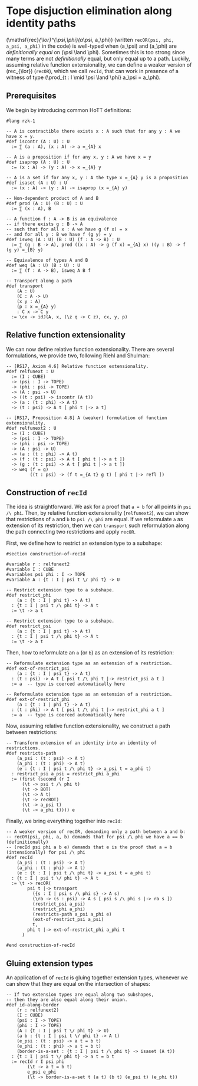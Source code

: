 # Tope disjuction elimination along identity paths

\(\mathsf{rec}_{\lor}^{\psi,\phi}(a_\psi, a_\phi)\) (written `recOR(psi, phi, a_psi, a_phi)` in the code)
is well-typed when \(a_\psi\) and \(a_\phi\) are _definitionally equal_ on \(\psi \land \phi\).
Sometimes this is too strong since many terms are not _definitionally_ equal, but only equal up to a path.
Luckily, assuming relative function extensionality, we can define a weaker version of \(rec_{\lor}\) (`recOR`), which we call `recId`, that can work in presence of a witness of type \(\prod_{t : I \mid \psi \land \phi} a_\psi = a_\phi\).

## Prerequisites

We begin by introducing common HoTT definitions:

```rzk
#lang rzk-1

-- A is contractible there exists x : A such that for any y : A we have x = y.
#def iscontr (A : U) : U
  := ∑ (a : A), (x : A) -> a =_{A} x

-- A is a proposition if for any x, y : A we have x = y
#def isaprop (A : U) : U
  := (x : A) -> (y : A) -> x =_{A} y

-- A is a set if for any x, y : A the type x =_{A} y is a proposition
#def isaset (A : U) : U
  := (x : A) -> (y : A) -> isaprop (x =_{A} y)

-- Non-dependent product of A and B
#def prod (A : U) (B : U) : U
  := ∑ (x : A), B

-- A function f : A -> B is an equivalence
-- if there exists g : B -> A
-- such that for all x : A we have g (f x) = x
-- and for all y : B we have f (g y) = y
#def isweq (A : U) (B : U) (f : A -> B) : U
  := ∑ (g : B -> A), prod ((x : A) -> g (f x) =_{A} x) ((y : B) -> f (g y) =_{B} y)

-- Equivalence of types A and B
#def weq (A : U) (B : U) : U
  := ∑ (f : A -> B), isweq A B f

-- Transport along a path
#def transport
    (A : U)
    (C : A -> U)
    (x y : A)
    (p : x =_{A} y)
    : C x -> C y
  := \cx -> idJ(A, x, (\z q -> C z), cx, y, p)
```

## Relative function extensionality

We can now define relative function extensionality. There are several formulations, we provide two, following Riehl and Shulman:

```rzk
-- [RS17, Axiom 4.6] Relative function extensionality.
#def relfunext : U
  := (I : CUBE)
  -> (psi : I -> TOPE)
  -> (phi : psi -> TOPE)
  -> (A : psi -> U)
  -> ((t : psi) -> iscontr (A t))
  -> (a : (t : phi) -> A t)
  -> (t : psi) -> A t [ phi t |-> a t]

-- [RS17, Proposition 4.8] A (weaker) formulation of function extensionality.
#def relfunext2 : U
  := (I : CUBE)
  -> (psi : I -> TOPE)
  -> (phi : psi -> TOPE)
  -> (A : psi -> U)
  -> (a : (t : phi) -> A t)
  -> (f : (t : psi) -> A t [ phi t |-> a t ])
  -> (g : (t : psi) -> A t [ phi t |-> a t ])
  -> weq (f = g)
         ((t : psi) -> (f t =_{A t} g t) [ phi t |-> refl ])
```

## Construction of `recId`

The idea is straightforward. We ask for a proof that `a = b` for all points in `psi /\ phi`. Then, by relative function extensionality (`relfunext2`), we can show that restrictions of `a` and `b` to `psi /\ phi` are equal. If we reformulate `a` as extension of its restriction, then we can `transport` such reformulation along the path connecting two restrictions and apply `recOR`.

First, we define how to restrict an extension type to a subshape:

```rzk
#section construction-of-recId

#variable r : relfunext2
#variable I : CUBE
#variables psi phi : I -> TOPE
#variable A : {t : I | psi t \/ phi t} -> U

-- Restrict extension type to a subshape.
#def restrict_phi
    (a : {t : I | phi t} -> A t)
  : {t : I | psi t /\ phi t} -> A t
  := \t -> a t

-- Restrict extension type to a subshape.
#def restrict_psi
    (a : {t : I | psi t} -> A t)
  : {t : I | psi t /\ phi t} -> A t
  := \t -> a t
```

Then, how to reformulate an `a` (or `b`) as an extension of its restriction:

```rzk
-- Reformulate extension type as an extension of a restriction.
#def ext-of-restrict_psi
    (a : {t : I | psi t} -> A t)
  : (t : psi) -> A t [ psi t /\ phi t |-> restrict_psi a t ]
  := a  -- type is coerced automatically here

-- Reformulate extension type as an extension of a restriction.
#def ext-of-restrict_phi
    (a : {t : I | phi t} -> A t)
  : (t : phi) -> A t [ psi t /\ phi t |-> restrict_phi a t ]
  := a  -- type is coerced automatically here
```

Now, assuming relative function extensionality, we construct a path between restrictions:

```rzk
-- Transform extension of an identity into an identity of restrictions.
#def restricts-path
    (a_psi : (t : psi) -> A t)
    (a_phi : (t : phi) -> A t)
    (e : {t : I | psi t /\ phi t} -> a_psi t = a_phi t)
  : restrict_psi a_psi = restrict_phi a_phi
  := (first (second (r I
      (\t -> psi t /\ phi t)
      (\t -> BOT)
      (\t -> A t)
      (\t -> recBOT)
      (\t -> a_psi t)
      (\t -> a_phi t)))) e
```

Finally, we bring everything together into `recId`:

```rzk
-- A weaker version of recOR, demanding only a path between a and b:
-- recOR(psi, phi, a, b) demands that for psi /\ phi we have a == b (definitionally)
-- (recId psi phi a b e) demands that e is the proof that a = b (intensionally) for psi /\ phi
#def recId
    (a_psi : (t : psi) -> A t)
    (a_phi : (t : phi) -> A t)
    (e : {t : I | psi t /\ phi t} -> a_psi t = a_phi t)
  : {t : I | psi t \/ phi t} -> A t
  := \t -> recOR(
        psi t |-> transport
          ({s : I | psi s /\ phi s} -> A s)
          (\ra -> (s : psi) -> A s [ psi s /\ phi s |-> ra s ])
          (restrict_psi a_psi)
          (restrict_phi a_phi)
          (restricts-path a_psi a_phi e)
          (ext-of-restrict_psi a_psi)
          t,
        phi t |-> ext-of-restrict_phi a_phi t
      )

#end construction-of-recId
```

## Gluing extension types

An application of of `recId` is gluing together extension types,
whenever we can show that they are equal on the intersection of shapes:

```rzk
-- If two extension types are equal along two subshapes,
-- then they are also equal along their union.
#def id-along-border
    (r : relfunext2)
    (I : CUBE)
    (psi : I -> TOPE)
    (phi : I -> TOPE)
    (A : {t : I | psi t \/ phi t} -> U)
    (a b : {t : I | psi t \/ phi t} -> A t)
    (e_psi : (t : psi) -> a t = b t)
    (e_phi : (t : phi) -> a t = b t)
    (border-is-a-set : {t : I | psi t /\ phi t} -> isaset (A t))
  : {t : I | psi t \/ phi t} -> a t = b t
  := recId r I psi phi
        (\t -> a t = b t)
        e_psi e_phi
        (\t -> border-is-a-set t (a t) (b t) (e_psi t) (e_phi t))
```
